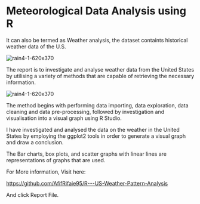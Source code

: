 # Meteorological Data Analysis using R

It can also be termed as Weather analysis, the dataset containts historical weather data of the U.S. 

![rain4-1-620x370](https://github.com/AfifRifaie95/R---US-Weather-Pattern-Analysis/assets/159521904/55b6f861-3101-4bb6-bd94-c2d4847f38bf)

The report is to investigate and analyse weather data from the United States by utilising a variety of methods that are capable of retrieving the necessary information.

![rain4-1-620x370](https://github.com/AfifRifaie95/R---US-Weather-Pattern-Analysis/assets/159521904/74ba1882-8f4b-4687-9097-ad7ed658f222)


The method begins with performing data importing, data exploration, data cleaning and data pre-processing, followed by investigation and visualisation into a visual graph using R Studio.

I have investigated and analysed the data on the weather in the United States by employing the ggplot2 tools in order to generate a visual graph and draw a conclusion. 

The Bar charts, box plots, and scatter graphs with linear lines are representations of graphs that are used. 


For More information, Visit here:

https://github.com/AfifRifaie95/R---US-Weather-Pattern-Analysis

And click Report File.
